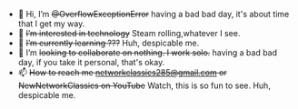 - 👋 Hi, I’m ~~@OverflowExceptionError~~ having a bad bad day, it's about time that I get my way.
- 👀 ~~I’m interested in technology~~ Steam rolling,whatever I see.
- 🌱 ~~I’m currently learning ???~~ Huh, despicable me.
- 💞️ I’m ~~looking to collaborate on nothing. I work solo.~~ having a bad bad day, if you take it personal, that's okay.
- 📫 ~~How to reach me networkclassics285@gmail.com or NewNetworkClassics on YouTube~~ Watch, this is so fun to see. Huh, despicable me.

<!---
OverflowExceptionError/OverflowExceptionError is a ✨ special ✨ repository because its `README.md` (this file) appears on your GitHub profile.
You can click the Preview link to take a look at your changes.
--->
